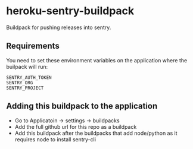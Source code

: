 # heroku-sentry-buildpack
Buildpack for pushing releases into sentry.

## Requirements

You need to set these environment variables on the application where the builpack will run:
```
SENTRY_AUTH_TOKEN
SENTRY_ORG
SENTRY_PROJECT
```

## Adding this buildpack to the application
- Go to Applicatoin -> settings -> buildpacks
- Add the full github url for this repo as a buildpack
- Add this buildpack after the buildpacks that add node/python as it requires node to install sentry-cli
